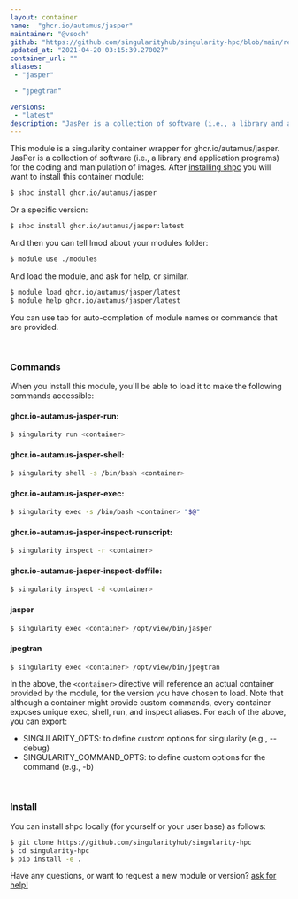 ```yaml
---
layout: container
name:  "ghcr.io/autamus/jasper"
maintainer: "@vsoch"
github: "https://github.com/singularityhub/singularity-hpc/blob/main/registry/ghcr.io/autamus/jasper/container.yaml"
updated_at: "2021-04-20 03:15:39.270027"
container_url: ""
aliases:
 - "jasper"

 - "jpegtran"

versions:
 - "latest"
description: "JasPer is a collection of software (i.e., a library and application programs) for the coding and manipulation of images."
---
```


This module is a singularity container wrapper for ghcr.io/autamus/jasper.
JasPer is a collection of software (i.e., a library and application programs) for the coding and manipulation of images.
After [installing shpc](#install) you will want to install this container module:

```bash
$ shpc install ghcr.io/autamus/jasper
```

Or a specific version:

```bash
$ shpc install ghcr.io/autamus/jasper:latest
```

And then you can tell lmod about your modules folder:

```bash
$ module use ./modules
```

And load the module, and ask for help, or similar.

```bash
$ module load ghcr.io/autamus/jasper/latest
$ module help ghcr.io/autamus/jasper/latest
```

You can use tab for auto-completion of module names or commands that are provided.

<br>

### Commands

When you install this module, you'll be able to load it to make the following commands accessible:

#### ghcr.io-autamus-jasper-run:

```bash
$ singularity run <container>
```

#### ghcr.io-autamus-jasper-shell:

```bash
$ singularity shell -s /bin/bash <container>
```

#### ghcr.io-autamus-jasper-exec:

```bash
$ singularity exec -s /bin/bash <container> "$@"
```

#### ghcr.io-autamus-jasper-inspect-runscript:

```bash
$ singularity inspect -r <container>
```

#### ghcr.io-autamus-jasper-inspect-deffile:

```bash
$ singularity inspect -d <container>
```


#### jasper
       
```bash
$ singularity exec <container> /opt/view/bin/jasper
```


#### jpegtran
       
```bash
$ singularity exec <container> /opt/view/bin/jpegtran
```



In the above, the `<container>` directive will reference an actual container provided
by the module, for the version you have chosen to load. Note that although a container
might provide custom commands, every container exposes unique exec, shell, run, and
inspect aliases. For each of the above, you can export:

 - SINGULARITY_OPTS: to define custom options for singularity (e.g., --debug)
 - SINGULARITY_COMMAND_OPTS: to define custom options for the command (e.g., -b)

<br>
  
### Install

You can install shpc locally (for yourself or your user base) as follows:

```bash
$ git clone https://github.com/singularityhub/singularity-hpc
$ cd singularity-hpc
$ pip install -e .
```

Have any questions, or want to request a new module or version? [ask for help!](https://github.com/singularityhub/singularity-hpc/issues)